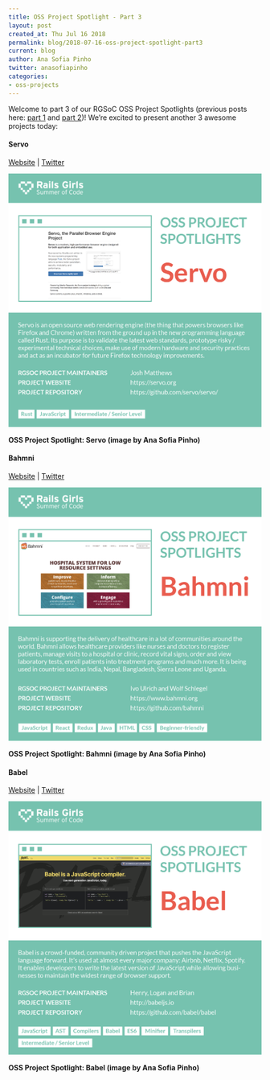 ```yaml
---
title: OSS Project Spotlight - Part 3
layout: post
created_at: Thu Jul 16 2018
permalink: blog/2018-07-16-oss-project-spotlight-part3
current: blog
author: Ana Sofia Pinho
twitter: anasofiapinho
categories:
- oss-projects
---
```


Welcome to part 3 of our RGSoC OSS Project Spotlights (previous posts here: [part 1](https://railsgirlssummerofcode.org/blog/2018-06-11-oss-project-spotlight-part1) and [part 2](https://railsgirlssummerofcode.org/blog/2018-06-22-oss-project-spotlight-part2))! We’re excited to present another 3 awesome projects today:

#### <span class="color-red">Servo</span>
[Website](https://servo.org/) | [Twitter](https://twitter.com/ServoDev)<br>

![OSS Project Spotlight: Servo](/img/blog/2018/2018-07-05-oss-projects-spotlight-part3-servo.png)
<div class="image-credits"><b>OSS Project Spotlight: Servo (image by Ana Sofia Pinho)</b></div>

#### <span class="color-red">Bahmni</span>
[Website](https://www.bahmni.org/) | [Twitter](https://twitter.com/BahmniOrg)<br>

![OSS Project Spotlight: Bahmni](/img/blog/2018/2018-07-05-oss-projects-spotlight-part3-bahmni.png)
<div class="image-credits"><b>OSS Project Spotlight: Bahmni (image by Ana Sofia Pinho)</b></div>

#### <span class="color-red">Babel</span>
[Website](http://babeljs.io/) | [Twitter](https://twitter.com/babeljs)<br>

![OSS Project Spotlight: Babel](/img/blog/2018/2018-07-05-oss-projects-spotlight-part3-babel.png)
<div class="image-credits"><b>OSS Project Spotlight: Babel (image by Ana Sofia Pinho)</b></div>


